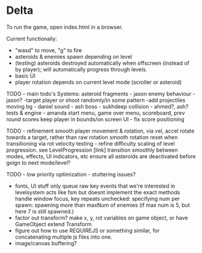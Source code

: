 # Delta

To run the game, open index.html in a browser.


Current functionaliy:
- "wasd" to move, "g" to fire
- asteroids & enemies spawn depending on level
- (testing) asteroids destroyed automatically when offscreen (instead of by player);
will automatically progress through levels.
- basic UI
- player rotation depends on current level mode (scroller or asteroid)


TODO - main todo's
Systems:
	asteroid fragments - jason
	enemy behaviour - jason?
		-target player or shoot randomly/in some pattern
		-add projectiles
	moving bg - daniel
	sound - ash
	boss - sukhdeep
	collision - ahmed?, ash?
	tests & engine - amanda
start menu, game over menu, scoreboard, prev round scores
keep player in bounds/on screen
UI - fix score positioning

TODO - refinement
smooth player movement & rotation, via vel, accel
	rotate towards a target, rather than raw rotation
	smooth rotation reset when transitioning via rot velocity
testing - refine difficulty scaling of level progression. see LevelProgression [link]
transition smoothly between modes, effects, UI indicators, etc
	ensure all asteroids are deactivated before goign to next mode/level?

TODO - low priority
optimization - stuttering issues?
- fonts, UI stuff
only queue raw key events that we're interested in
levelsystem acts like fsm but doesnt implement the exact methods
handle window focus, key repeats
unchecked: specifying num per spawn: spawning more than maxNum of enemies (if max num is 5, but here 7 is still spawned.)
- factor out transform? make x, y, rot variables on game object, or have GameObject extend Transform
- figure out how to use REQUIREJS or something similar, for concatenating multiple js files into one.
- image/canvas buffering?
